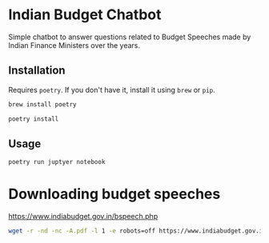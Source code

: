 # Indian Budget Chatbot

Simple chatbot to answer questions related to Budget Speeches made by Indian Finance Ministers over the years.

## Installation

Requires `poetry`. If you don't have it, install it using `brew` or `pip`.

```bash
brew install poetry
```

```bash
poetry install
```

## Usage

```bash
poetry run juptyer notebook
```

# Downloading budget speeches

https://www.indiabudget.gov.in/bspeech.php

```bash
wget -r -nd -nc -A.pdf -l 1 -e robots=off https://www.indiabudget.gov.in/bspeech.php
```
